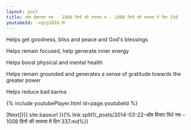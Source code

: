 ```yaml
---
layout: post
title: ओम ईशानया नमः - 1008 दिनों की तपस्या म - 1008 दिनों की तपस्या में दिन 339
youtubeId: -vqrp38I8-M
---
```

 
 
Helps get goodness, bliss and peace and God's blessings
 
Helps remain focused, help generate inner energy 
 
Helps boost physical and mental health 
 
Helps remain grounded and generates a sense of gratitude towards the greater power 
 
Helps reduce bad karma
 
 
 
 


{% include youtubePlayer.html id=page.youtubeId %}
 
[Next]({{ site.baseurl }}{% link  split1/_posts/2014-03-22-ओम विचार विधे नमः - 1008 दिनों की तपस्या में दिन 337.md%})
 
